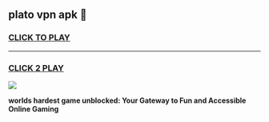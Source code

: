 
## plato vpn apk 👋
<h3>
<a href="https://premium.freeplayer.one?title=plato_vpn_apk&ref=13F">CLICK TO PLAY</a></h3>
<hr>

<h3>
<a href="https://premium.freeplayer.one?title=plato_vpn_apk&ref=13F">CLICK 2 PLAY</a>
  
</h3>

<a href="https://premium.freeplayer.one?title=plato_vpn_apk&ref=12F/"><img src="https://clearcache.store/games.png"></a>


**worlds hardest game unblocked: Your Gateway to Fun and Accessible Online Gaming**
